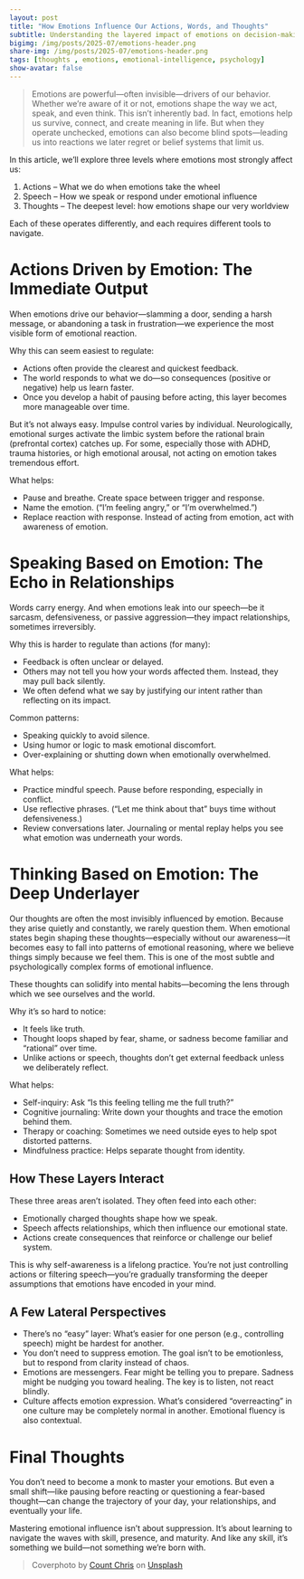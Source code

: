 ```yaml
---
layout: post
title: "How Emotions Influence Our Actions, Words, and Thoughts"
subtitle: Understanding the layered impact of emotions on decision-making, relationships, and personal identity.
bigimg: /img/posts/2025-07/emotions-header.png
share-img: /img/posts/2025-07/emotions-header.png
tags: [thoughts , emotions, emotional-intelligence, psychology]
show-avatar: false
---
```



> Emotions are powerful—often invisible—drivers of our behavior. Whether we’re aware of it or not, emotions shape the way we act, speak, and even think. This isn’t inherently bad. In fact, emotions help us survive, connect, and create meaning in life. But when they operate unchecked, emotions can also become blind spots—leading us into reactions we later regret or belief systems that limit us.

In this article, we’ll explore three levels where emotions most strongly affect us:
1. Actions – What we do when emotions take the wheel
2. Speech – How we speak or respond under emotional influence
3. Thoughts – The deepest level: how emotions shape our very worldview

Each of these operates differently, and each requires different tools to navigate.


# Actions Driven by Emotion: The Immediate Output

When emotions drive our behavior—slamming a door, sending a harsh message, or abandoning a task in frustration—we experience the most visible form of emotional reaction.

Why this can seem easiest to regulate:
* Actions often provide the clearest and quickest feedback.
* The world responds to what we do—so consequences (positive or negative) help us learn faster.
* Once you develop a habit of pausing before acting, this layer becomes more manageable over time.

But it’s not always easy.
Impulse control varies by individual. Neurologically, emotional surges activate the limbic system before the rational brain (prefrontal cortex) catches up. For some, especially those with ADHD, trauma histories, or high emotional arousal, not acting on emotion takes tremendous effort.

What helps:
* Pause and breathe. Create space between trigger and response.
* Name the emotion. (“I’m feeling angry,” or “I’m overwhelmed.”)
* Replace reaction with response. Instead of acting from emotion, act with awareness of emotion.


# Speaking Based on Emotion: The Echo in Relationships

Words carry energy. And when emotions leak into our speech—be it sarcasm, defensiveness, or passive aggression—they impact relationships, sometimes irreversibly.

Why this is harder to regulate than actions (for many):
* Feedback is often unclear or delayed.
* Others may not tell you how your words affected them. Instead, they may pull back silently.
* We often defend what we say by justifying our intent rather than reflecting on its impact.

Common patterns:
* Speaking quickly to avoid silence.
* Using humor or logic to mask emotional discomfort.
* Over-explaining or shutting down when emotionally overwhelmed.

What helps:
* Practice mindful speech. Pause before responding, especially in conflict.
* Use reflective phrases. (“Let me think about that” buys time without defensiveness.)
* Review conversations later. Journaling or mental replay helps you see what emotion was underneath your words.


# Thinking Based on Emotion: The Deep Underlayer

Our thoughts are often the most invisibly influenced by emotion. Because they arise quietly and constantly, we rarely question them. When emotional states begin shaping these thoughts—especially without our awareness—it becomes easy to fall into patterns of emotional reasoning, where we believe things simply because we feel them. This is one of the most subtle and psychologically complex forms of emotional influence.

These thoughts can solidify into mental habits—becoming the lens through which we see ourselves and the world.

Why it’s so hard to notice:
* It feels like truth.
* Thought loops shaped by fear, shame, or sadness become familiar and “rational” over time.
* Unlike actions or speech, thoughts don’t get external feedback unless we deliberately reflect.

What helps:
* Self-inquiry: Ask “Is this feeling telling me the full truth?”
* Cognitive journaling: Write down your thoughts and trace the emotion behind them.
* Therapy or coaching: Sometimes we need outside eyes to help spot distorted patterns.
* Mindfulness practice: Helps separate thought from identity.


## How These Layers Interact

These three areas aren’t isolated. They often feed into each other:

* Emotionally charged thoughts shape how we speak.
* Speech affects relationships, which then influence our emotional state.
* Actions create consequences that reinforce or challenge our belief system.

This is why self-awareness is a lifelong practice. You’re not just controlling actions or filtering speech—you’re gradually transforming the deeper assumptions that emotions have encoded in your mind.

## A Few Lateral Perspectives

* There’s no “easy” layer: What’s easier for one person (e.g., controlling speech) might be hardest for another.
* You don’t need to suppress emotion. The goal isn’t to be emotionless, but to respond from clarity instead of chaos.
* Emotions are messengers. Fear might be telling you to prepare. Sadness might be nudging you toward healing. The key is to listen, not react blindly.
* Culture affects emotion expression. What’s considered “overreacting” in one culture may be completely normal in another. Emotional fluency is also contextual.

# Final Thoughts

You don’t need to become a monk to master your emotions. But even a small shift—like pausing before reacting or questioning a fear-based thought—can change the trajectory of your day, your relationships, and eventually your life.

Mastering emotional influence isn’t about suppression. It’s about learning to navigate the waves with skill, presence, and maturity. And like any skill, it’s something we build—not something we’re born with.

> Coverphoto by <a href="https://unsplash.com/@countchris">Count Chris</a> on <a href="https://unsplash.com/">Unsplash</a>
